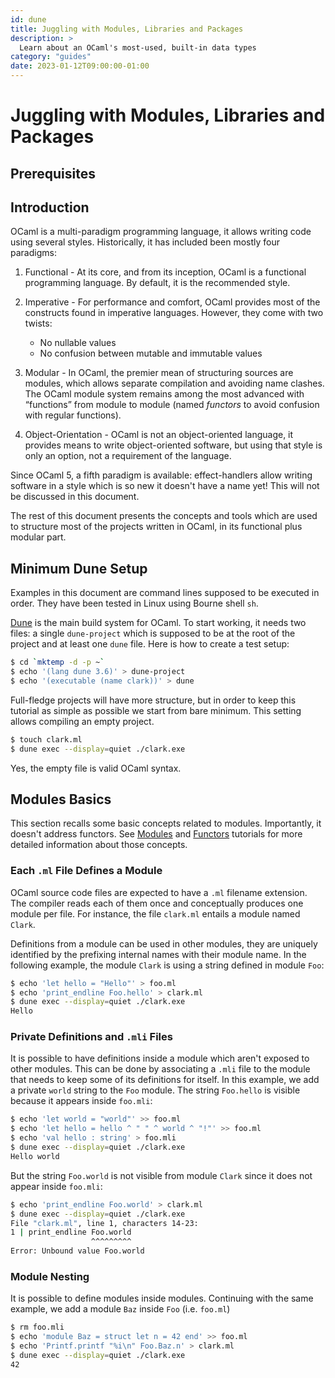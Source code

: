 ```yaml
---
id: dune
title: Juggling with Modules, Libraries and Packages
description: >
  Learn about an OCaml's most-used, built-in data types
category: "guides"
date: 2023-01-12T09:00:00-01:00
---
```


# Juggling with Modules, Libraries and Packages

## Prerequisites

## Introduction

OCaml is a multi-paradigm programming language, it allows writing code using several styles. Historically, it has included been mostly four paradigms:

1. Functional - At its core, and from its inception, OCaml is a functional
   programming language. By default, it is the recommended style.
1. Imperative - For performance and comfort, OCaml provides most of the
   constructs found in imperative languages. However, they come with two twists:

   - No nullable values
   - No confusion between mutable and immutable values
1. Modular - In OCaml, the premier mean of structuring sources are modules,
   which allows separate compilation and avoiding name clashes. The OCaml module
   system remains among the most advanced with “functions” from module to module (named
   _functors_ to avoid confusion with regular functions).
1. Object-Orientation - OCaml is not an object-oriented language, it provides
   means to write object-oriented software, but using that style is only an option, not a requirement of the language.

Since OCaml 5, a fifth paradigm is available: effect-handlers allow writing
software in a style which is so new it doesn't have a name yet! This will not be
discussed in this document.

The rest of this document presents the concepts and tools which are used to
structure most of the projects written in OCaml, in its functional plus
modular part.

## Minimum Dune Setup

Examples in this document are command lines supposed to be executed in order.
They have been tested in Linux using Bourne shell `sh`.

[Dune](https://dune.build/) is the main build system for OCaml. To start
working, it needs two files: a single `dune-project` which is supposed to be at
the root of the project and at least one `dune` file. Here is how to create a test
setup:

```sh
$ cd `mktemp -d -p ~`
$ echo '(lang dune 3.6)' > dune-project
$ echo '(executable (name clark))' > dune
```

Full-fledge projects will have more structure, but in order to keep this
tutorial as simple as possible we start from bare minimum. This setting allows
compiling an empty project.
```sh
$ touch clark.ml
$ dune exec --display=quiet ./clark.exe
```

Yes, the empty file is valid OCaml syntax.

## Modules Basics

This section recalls some basic concepts related to modules. Importantly, it
doesn't address functors. See [Modules](/docs) and [Functors](/functors)
tutorials for more detailed information about those concepts.

### Each `.ml` File Defines a Module

OCaml source code files are expected to have a `.ml` filename extension. The
compiler reads each of them once and conceptually produces one module per file.
For instance, the file `clark.ml` entails a module named `Clark`.

Definitions from a module can be used in other modules, they are uniquely
identified by the prefixing internal names with their module name. In the
following example, the module `Clark` is using a string defined in module
`Foo`:


```sh
$ echo 'let hello = "Hello"' > foo.ml
$ echo 'print_endline Foo.hello' > clark.ml
$ dune exec --display=quiet ./clark.exe
Hello
```

### Private Definitions and `.mli` Files

It is possible to have definitions inside a module which aren't exposed to other modules. This can be done by associating a `.mli` file to the module that needs to keep some of its definitions for itself. In this example, we add a private `world` string to the `Foo` module. The string `Foo.hello` is visible because it appears inside `foo.mli`:
```sh
$ echo 'let world = "world"' >> foo.ml
$ echo 'let hello = hello ^ " " ^ world ^ "!"' >> foo.ml
$ echo 'val hello : string' > foo.mli
$ dune exec --display=quiet ./clark.exe
Hello world
```

But the string `Foo.world` is not visible from module `Clark` since it does not
appear inside `foo.mli`:
```sh
$ echo 'print_endline Foo.world' > clark.ml
$ dune exec --display=quiet ./clark.exe
File "clark.ml", line 1, characters 14-23:
1 | print_endline Foo.world
                  ^^^^^^^^^
Error: Unbound value Foo.world
```

### Module Nesting

It is possible to define modules inside modules. Continuing with the same
example, we add a module `Baz` inside `Foo` (i.e. `foo.ml`)
```sh
$ rm foo.mli
$ echo 'module Baz = struct let n = 42 end' >> foo.ml
$ echo 'Printf.printf "%i\n" Foo.Baz.n' > clark.ml
$ dune exec --display=quiet ./clark.exe
42
```

### 